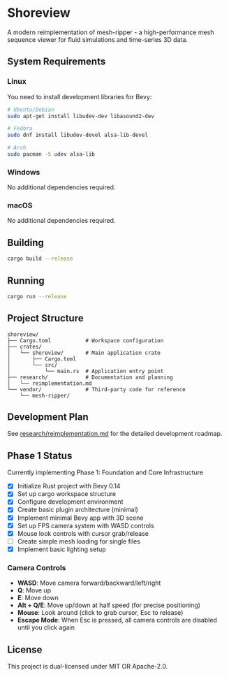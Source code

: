 # Shoreview

A modern reimplementation of mesh-ripper - a high-performance mesh sequence viewer for fluid simulations and time-series 3D data.

## System Requirements

### Linux
You need to install development libraries for Bevy:

```bash
# Ubuntu/Debian
sudo apt-get install libudev-dev libasound2-dev

# Fedora
sudo dnf install libudev-devel alsa-lib-devel

# Arch
sudo pacman -S udev alsa-lib
```

### Windows
No additional dependencies required.

### macOS
No additional dependencies required.

## Building

```bash
cargo build --release
```

## Running

```bash
cargo run --release
```

## Project Structure

```
shoreview/
├── Cargo.toml           # Workspace configuration
├── crates/
│   └── shoreview/       # Main application crate
│       ├── Cargo.toml
│       └── src/
│           └── main.rs  # Application entry point
├── research/            # Documentation and planning
│   └── reimplementation.md
└── vendor/              # Third-party code for reference
    └── mesh-ripper/
```

## Development Plan

See [research/reimplementation.md](research/reimplementation.md) for the detailed development roadmap.

## Phase 1 Status

Currently implementing Phase 1: Foundation and Core Infrastructure
- [x] Initialize Rust project with Bevy 0.14
- [x] Set up cargo workspace structure
- [x] Configure development environment
- [x] Create basic plugin architecture (minimal)
- [x] Implement minimal Bevy app with 3D scene
- [x] Set up FPS camera system with WASD controls
- [x] Mouse look controls with cursor grab/release
- [ ] Create simple mesh loading for single files
- [x] Implement basic lighting setup

### Camera Controls
- **WASD**: Move camera forward/backward/left/right
- **Q**: Move up
- **E**: Move down
- **Alt + Q/E**: Move up/down at half speed (for precise positioning)
- **Mouse**: Look around (click to grab cursor, Esc to release)
- **Escape Mode**: When Esc is pressed, all camera controls are disabled until you click again

## License

This project is dual-licensed under MIT OR Apache-2.0.

